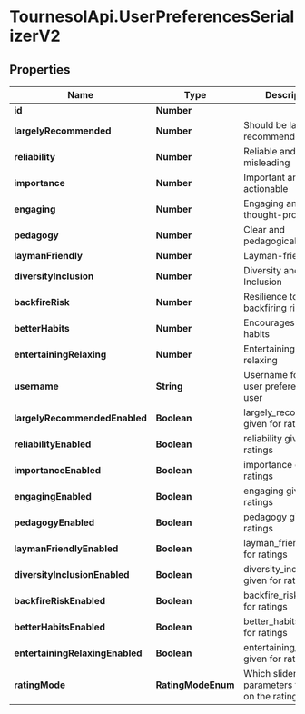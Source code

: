# TournesolApi.UserPreferencesSerializerV2

## Properties

Name | Type | Description | Notes
------------ | ------------- | ------------- | -------------
**id** | **Number** |  | [readonly] 
**largelyRecommended** | **Number** | Should be largely recommended | [optional] 
**reliability** | **Number** | Reliable and not misleading | [optional] 
**importance** | **Number** | Important and actionable | [optional] 
**engaging** | **Number** | Engaging and thought-provoking | [optional] 
**pedagogy** | **Number** | Clear and pedagogical | [optional] 
**laymanFriendly** | **Number** | Layman-friendly | [optional] 
**diversityInclusion** | **Number** | Diversity and Inclusion | [optional] 
**backfireRisk** | **Number** | Resilience to backfiring risks | [optional] 
**betterHabits** | **Number** | Encourages better habits | [optional] 
**entertainingRelaxing** | **Number** | Entertaining and relaxing | [optional] 
**username** | **String** | Username for this user preferences&#39; user | [readonly] 
**largelyRecommendedEnabled** | **Boolean** | largely_recommended given for ratings | [optional] 
**reliabilityEnabled** | **Boolean** | reliability given for ratings | [optional] 
**importanceEnabled** | **Boolean** | importance given for ratings | [optional] 
**engagingEnabled** | **Boolean** | engaging given for ratings | [optional] 
**pedagogyEnabled** | **Boolean** | pedagogy given for ratings | [optional] 
**laymanFriendlyEnabled** | **Boolean** | layman_friendly given for ratings | [optional] 
**diversityInclusionEnabled** | **Boolean** | diversity_inclusion given for ratings | [optional] 
**backfireRiskEnabled** | **Boolean** | backfire_risk given for ratings | [optional] 
**betterHabitsEnabled** | **Boolean** | better_habits given for ratings | [optional] 
**entertainingRelaxingEnabled** | **Boolean** | entertaining_relaxing given for ratings | [optional] 
**ratingMode** | [**RatingModeEnum**](RatingModeEnum.md) | Which sliders and parameters to display on the rating page? | [optional] 



